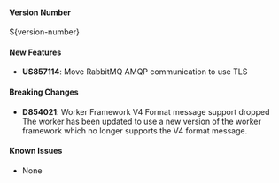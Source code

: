 #### Version Number
${version-number}

#### New Features
- **US857114**: Move RabbitMQ AMQP communication to use TLS

#### Breaking Changes
- **D854021**: Worker Framework V4 Format message support dropped  
  The worker has been updated to use a new version of the worker framework which no longer supports the V4 format message.

#### Known Issues
- None
